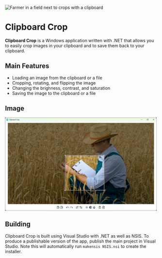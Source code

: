 ![Farmer in a field next to crops with a clipboard](images/farmer.jpg)

# Clipboard Crop

**Clipboard Crop** is a Windows application written with .NET that allows you to easily crop images in your clipboard and to save them back to your clipboard.

## Main Features

* Loading an image from the clipboard or a file
* Cropping, rotating, and flipping the image
* Changing the brighness, contrast, and saturation
* Saving the image to the clipboard or a file

## Image

[<img src="images/demo.png" width="500">](images/demo.png)

## Building

Clipboard Crop is built using Visual Studio with .NET as well as NSIS. To produce a publishable version of the app, publish the main project in Visual Studio. Note this will automatically run `makensis NSIS.nsi` to create the installer.
